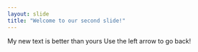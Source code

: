 ```yaml
---
layout: slide
title: "Welcome to our second slide!"
---
```

My new text is better than yours
Use the left arrow to go back!
